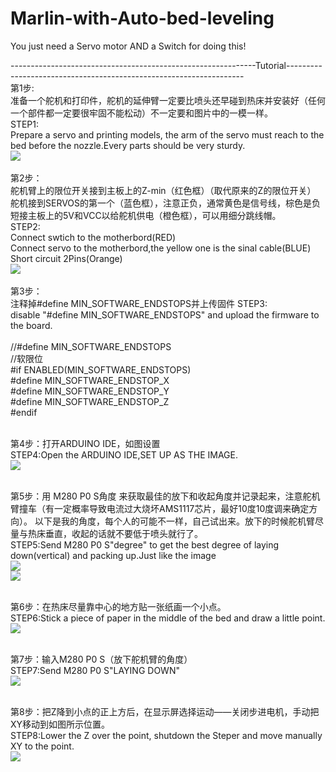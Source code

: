 # Marlin-with-Auto-bed-leveling
You just need a Servo motor AND a Switch for doing this!



-------------------------------------------------------------Tutorial-------------------------------------------------------------------<br/>
第1步:<br/>准备一个舵机和打印件，舵机的延伸臂一定要比喷头还早碰到热床并安装好（任何一个部件都一定要很牢固不能松动）不一定要和图片中的一模一样。<br/>
STEP1:<br/>Prepare a servo and printing models, the arm of the servo must reach to the bed before the nozzle.Every parts should be very sturdy.<br/>
![](https://github.com/Charkim-Pun/IMAGES/blob/master/1.png?raw=true)<br/><br/>
第2步：<br/>舵机臂上的限位开关接到主板上的Z-min（红色框）（取代原来的Z的限位开关）<br/>
       舵机接到SERVOS的第一个（蓝色框），注意正负，通常黄色是信号线，棕色是负<br/>
       短接主板上的5V和VCC以给舵机供电（橙色框），可以用细分跳线帽。<br/>
STEP2:<br/>
   Connect swtich to the motherbord(RED)<br/>
   Connect servo to the motherbord,the yellow one is the sinal cable(BLUE)<br/>
   Short circuit 2Pins(Orange)<br/>
   ![](https://github.com/Charkim-Pun/IMAGES/blob/master/2.png?raw=true)<br/><br/>
第3步：<br/>
注释掉#define MIN_SOFTWARE_ENDSTOPS并上传固件
STEP3:<br/>
disable "#define MIN_SOFTWARE_ENDSTOPS" and upload the firmware to the board.<br/><br/>
  //#define MIN_SOFTWARE_ENDSTOPS<br/>
  //软限位<br/>
  #if ENABLED(MIN_SOFTWARE_ENDSTOPS)<br/>
    #define MIN_SOFTWARE_ENDSTOP_X<br/>
    #define MIN_SOFTWARE_ENDSTOP_Y<br/>
    #define MIN_SOFTWARE_ENDSTOP_Z<br/>
  #endif<br/><br/>
  
第4步：打开ARDUINO IDE，如图设置<br/>
STEP4:Open the ARDUINO IDE,SET UP AS THE IMAGE.<br/>
![](https://github.com/Charkim-Pun/IMAGES/blob/master/4.png?raw=true)<br/><br/>

第5步：用    M280 P0 S角度   来获取最佳的放下和收起角度并记录起来，注意舵机臂撞车（有一定概率导致电流过大烧坏AMS1117芯片，最好10度10度调来确定方向）。
以下是我的角度，每个人的可能不一样，自己试出来。放下的时候舵机臂尽量与热床垂直，收起的话就不要低于喷头就行了。<br/>
STEP5:Send M280 P0 S"degree" to get the best degree of laying down(vertical) and packing up.Just like the image<br/>
![](https://github.com/Charkim-Pun/IMAGES/blob/master/51.png?raw=true)<br/>![](https://github.com/Charkim-Pun/IMAGES/blob/master/52.png?raw=true)<br/><br/>


第6步：在热床尽量靠中心的地方贴一张纸画一个小点。<br/>
STEP6:Stick a piece of paper in the middle of the bed and draw a little point.<br/>
![](https://github.com/Charkim-Pun/IMAGES/blob/master/6.png?raw=true)<br/><br/>

第7步：输入M280 P0 S（放下舵机臂的角度）<br/>
STEP7:Send M280 P0 S"LAYING DOWN"<br/>
![](https://github.com/Charkim-Pun/IMAGES/blob/master/51.png?raw=true)<br/><br/>

第8步：把Z降到小点的正上方后，在显示屏选择运动——关闭步进电机，手动把XY移动到如图所示位置。<br/>
STEP8:Lower the Z over the point, shutdown the Steper and move manually XY to the point.<br/>
![](https://github.com/Charkim-Pun/IMAGES/blob/master/8.png?raw=true)<br/><br/>
